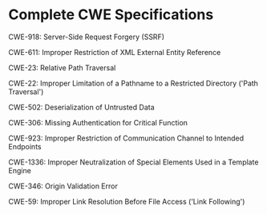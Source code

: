 

# Complete CWE Specifications

CWE-918: Server-Side Request Forgery (SSRF)

CWE-611: Improper Restriction of XML External Entity Reference

CWE-23: Relative Path Traversal

CWE-22: Improper Limitation of a Pathname to a Restricted Directory ('Path Traversal')

CWE-502: Deserialization of Untrusted Data

CWE-306: Missing Authentication for Critical Function

CWE-923: Improper Restriction of Communication Channel to Intended Endpoints

CWE-1336: Improper Neutralization of Special Elements Used in a Template Engine

CWE-346: Origin Validation Error

CWE-59: Improper Link Resolution Before File Access ('Link Following')